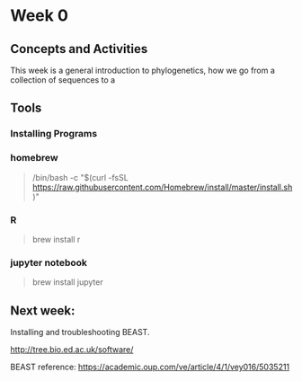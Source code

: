 # Week 0

## Concepts and Activities
This week is a general introduction to phylogenetics, how we go from a collection of sequences to a 

## Tools
### Installing Programs
### homebrew

> /bin/bash -c "$(curl -fsSL https://raw.githubusercontent.com/Homebrew/install/master/install.sh)"

### R

> brew install r

### jupyter notebook

> brew install jupyter


## Next week:
Installing and troubleshooting BEAST. 

http://tree.bio.ed.ac.uk/software/

BEAST reference: https://academic.oup.com/ve/article/4/1/vey016/5035211
